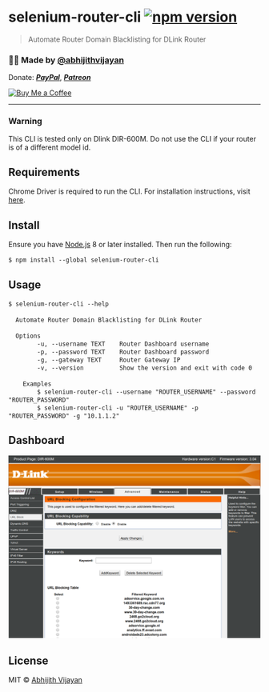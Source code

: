 # selenium-router-cli [![npm version](https://img.shields.io/npm/v/selenium-router-cli)](https://www.npmjs.com/package/selenium-router-cli)

> Automate Router Domain Blacklisting for DLink Router

<h3>🙋‍♂️ Made by <a href="https://twitter.com/_abhijithv">@abhijithvijayan</a></h3>
<p>
  Donate:
  <a href="https://www.paypal.me/iamabhijithvijayan" target='_blank'><i><b>PayPal</b></i></a>,
  <a href="https://www.patreon.com/abhijithvijayan" target='_blank'><i><b>Patreon</b></i></a>
</p>
<p>
  <a href='https://www.buymeacoffee.com/abhijithvijayan' target='_blank'>
    <img height='36' style='border:0px;height:36px;' src='https://bmc-cdn.nyc3.digitaloceanspaces.com/BMC-button-images/custom_images/orange_img.png' border='0' alt='Buy Me a Coffee' />
  </a>
</p>
<hr />

### Warning

This CLI is tested only on Dlink DIR-600M. Do not use the CLI if your router is of a different model id.

## Requirements 

Chrome Driver is required to run the CLI. For installation instructions, visit [here](https://chromedriver.chromium.org/getting-started).

## Install

Ensure you have [Node.js](https://nodejs.org) 8 or later installed. Then run the following:

```
$ npm install --global selenium-router-cli
```

## Usage

```
$ selenium-router-cli --help

  Automate Router Domain Blacklisting for DLink Router

  Options
		-u, --username TEXT    Router Dashboard username
		-p, --password TEXT    Router Dashboard password
		-g, --gateway TEXT	   Router Gateway IP
		-v, --version          Show the version and exit with code 0

	Examples
		$ selenium-router-cli --username "ROUTER_USERNAME" --password "ROUTER_PASSWORD"
		$ selenium-router-cli -u "ROUTER_USERNAME" -p "ROUTER_PASSWORD" -g "10.1.1.2"
```

## Dashboard

![Image](screenshot.png)

## License

MIT © [Abhijith Vijayan](https://abhijithvijayan.in)
